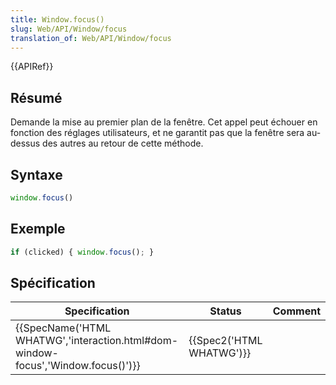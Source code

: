 ```yaml
---
title: Window.focus()
slug: Web/API/Window/focus
translation_of: Web/API/Window/focus
---
```

{{APIRef}}

## Résumé

Demande la mise au premier plan de la fenêtre. Cet appel peut échouer en fonction des réglages utilisateurs, et ne garantit pas que la fenêtre sera au-dessus des autres au retour de cette méthode.

## Syntaxe

```js
window.focus()
```

## Exemple

```js
if (clicked) { window.focus(); }
```

## Spécification

| Specification                                                                                                | Status                           | Comment |
| ------------------------------------------------------------------------------------------------------------ | -------------------------------- | ------- |
| {{SpecName('HTML WHATWG','interaction.html#dom-window-focus','Window.focus()')}} | {{Spec2('HTML WHATWG')}} |         |
